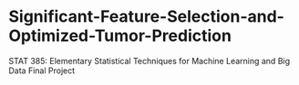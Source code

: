 # Significant-Feature-Selection-and-Optimized-Tumor-Prediction
STAT 385: Elementary Statistical Techniques for Machine Learning and Big Data Final Project
